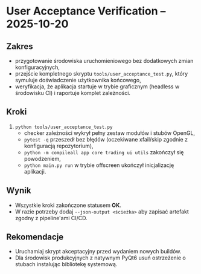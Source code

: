 # User Acceptance Verification – 2025-10-20

## Zakres
- przygotowanie środowiska uruchomieniowego bez dodatkowych zmian konfiguracyjnych,
- przejście kompletnego skryptu `tools/user_acceptance_test.py`, który symuluje doświadczenie użytkownika końcowego,
- weryfikacja, że aplikacja startuje w trybie graficznym (headless w środowisku CI) i raportuje komplet zależności.

## Kroki
1. `python tools/user_acceptance_test.py`
   - checker zależności wykrył pełny zestaw modułów i stubów OpenGL,
   - `pytest -q` przeszedł bez błędów (oczekiwane xfail/skip zgodnie z konfiguracją repozytorium),
   - `python -m compileall app core trading ui utils` zakończył się powodzeniem,
   - `python main.py run` w trybie offscreen ukończył inicjalizację aplikacji.

## Wynik
- Wszystkie kroki zakończone statusem **OK**.
- W razie potrzeby dodaj `--json-output <ścieżka>` aby zapisać artefakt zgodny z pipeline'ami CI/CD.

## Rekomendacje
- Uruchamiaj skrypt akceptacyjny przed wydaniem nowych buildów.
- Dla środowisk produkcyjnych z natywnym PyQt6 usuń ostrzeżenie o stubach instalując bibliotekę systemową.

